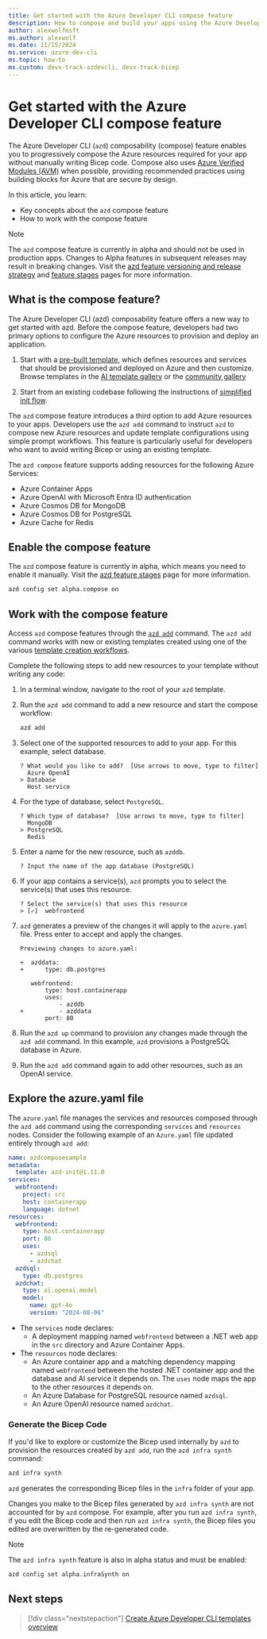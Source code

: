 ```yaml
---
title: Get started with the Azure Developer CLI compose feature
description: How to compose and build your apps using the Azure Developer CLI compose feature
author: alexwolfmsft
ms.author: alexwolf
ms.date: 11/15/2024
ms.service: azure-dev-cli
ms.topic: how-to
ms.custom: devx-track-azdevcli, devx-track-bicep
---
```


# Get started with the Azure Developer CLI compose feature

The Azure Developer CLI (`azd`) composability (compose) feature enables you to progressively compose the Azure resources required for your app without manually writing Bicep code. Compose also uses [Azure Verified Modules (AVM)](https://aka.ms/avm) when possible, providing recommended practices using building blocks for Azure that are secure by design.

In this article, you learn:

- Key concepts about the `azd` compose feature
- How to work with the compose feature

> [!NOTE]
> The `azd` compose feature is currently in alpha and should not be used in production apps. Changes to Alpha features in subsequent releases may result in breaking changes. Visit the [azd feature versioning and release strategy](/azure/developer/azure-developer-cli/feature-versioning) and [feature stages](https://github.com/Azure/azure-dev/blob/main/cli/azd/docs/feature-stages.md) pages for more information.

## What is the compose feature?

The Azure Developer CLI (azd) composability feature offers a new way to get started with azd. Before the compose feature, developers had two primary options to configure the Azure resources to provision and deploy an application.

1. Start with a [pre-built template](/azure/developer/azure-developer-cli/azd-templates), which defines resources and services that should be provisioned and deployed on Azure and then customize. Browse templates in the [AI template gallery](https://azure.github.io/ai-app-templates) or the [community gallery](https://azure.github.io/awesome-azd/)

2. Start from an existing codebase following the instructions of [simplified init flow](https://learn.microsoft.com/azure/developer/azure-developer-cli/start-with-app-code).

The `azd` compose feature introduces a third option to add Azure resources to your apps. Developers use the `azd add` command to instruct `azd` to compose new Azure resources and update template configurations using simple prompt workflows. This feature is particularly useful for developers who want to avoid writing Bicep or using an existing template.

The `azd compose` feature supports adding resources for the following Azure Services:

- Azure Container Apps
- Azure OpenAI with Microsoft Entra ID authentication
- Azure Cosmos DB for MongoDB
- Azure Cosmos DB for PostgreSQL
- Azure Cache for Redis

## Enable the compose feature

The `azd` compose feature is currently in alpha, which means you need to enable it manually. Visit the [azd feature stages](https://aka.ms/azd-feature-stages) page for more information.

```bash
azd config set alpha.compose on
```

## Work with the compose feature

Access `azd` compose features through the [`azd add`](/azure/developer/azure-developer-cli/reference#azd-add) command. The `azd add` command works with new or existing templates created using one of the various [template creation workflows](/azure/developer/azure-developer-cli/make-azd-compatible).

Complete the following steps to add new resources to your template without writing any code:

1. In a terminal window, navigate to the root of your `azd` template.

1. Run the `azd add` command to add a new resource and start the compose workflow:

    ```bash
    azd add
    ```

1. Select one of the supported resources to add to your app. For this example, select database.

    ```output
    ? What would you like to add?  [Use arrows to move, type to filter]
      Azure OpenAI
    > Database
      Host service
    ```

1. For the type of database, select `PostgreSQL`.

    ```output
    ? Which type of database?  [Use arrows to move, type to filter]
      MongoDB
    > PostgreSQL
      Redis
    ```

1. Enter a name for the new resource, such as `azddb`.

    ```output
    ? Input the name of the app database (PostgreSQL)
    ```

1. If your app contains a service(s), `azd` prompts you to select the service(s) that uses this resource.

    ```output
    ? Select the service(s) that uses this resource
    > [✓]  webfrontend
    ```

1. `azd` generates a preview of the changes it will apply to the `azure.yaml` file. Press enter to accept and apply the changes.

    ```output
    Previewing changes to azure.yaml:
    
    +  azddata:
    +      type: db.postgres
    
       webfrontend:
           type: host.containerapp
           uses:
               - azddb
    +          - azddata
           port: 80
    ```

1. Run the `azd up` command to provision any changes made through the `azd add` command. In this example, `azd` provisions a PostgreSQL database in Azure.

1. Run the `azd add` command again to add other resources, such as an OpenAI service.

## Explore the azure.yaml file

The `azure.yaml` file manages the services and resources composed through the `azd add` command using the corresponding `services` and `resources` nodes. Consider the following example of an `Azure.yaml` file updated entirely through `azd add`:

```yml
name: azdcomposesample
metadata:
  template: azd-init@1.11.0
services:
  webfrontend:
    project: src
    host: containerapp
    language: dotnet
resources:
  webfrontend:
    type: host.containerapp
    port: 80
    uses:
      - azdsql
      - azdchat
  azdsql:
    type: db.postgres
  azdchat:
    type: ai.openai.model
    model:
      name: gpt-4o
      version: "2024-08-06"
```

- The `services` node declares:
    - A deployment mapping named `webfrontend` between a .NET web app in the `src` directory and Azure Container Apps.
- The `resources` node declares:
    - An Azure container app and a matching dependency mapping named `webfrontend` between the hosted .NET container app and the database and AI service it depends on. The `uses` node maps the app to the other resources it depends on.
    - An Azure Database for PostgreSQL resource named `azdsql`.
    - An Azure OpenAI resource named `azdchat`.

### Generate the Bicep Code

If you'd like to explore or customize the Bicep used internally by `azd` to provision the resources created by `azd add`, run the `azd infra synth` command:

```bash
azd infra synth
```

`azd` generates the corresponding Bicep files in the `infra` folder of your app.

Changes you make to the Bicep files generated by `azd infra synth` are not accounted for by `azd` compose. For example, after you run `azd infra synth`, if you edit the Bicep code and then run `azd infra synth`, the Bicep files you edited are overwritten by the re-generated code.

> [!NOTE]
> The `azd infra synth` feature is also in alpha status and must be enabled:
> ```bash
> azd config set alpha.infraSynth on
>```

## Next steps

> [!div class="nextstepaction"]
> [Create Azure Developer CLI templates overview](/azure/developer/azure-developer-cli/make-azd-compatible)